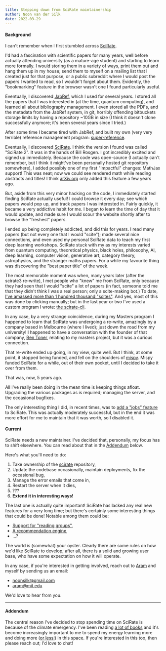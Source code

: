 ```yaml
---
title: Stepping down from SciRate maintainership
author: Noon van der Silk
date: 2022-03-29
---
```


#### Background

I can't remember when I first stumbled across [SciRate](https://scirate.com/).

I'd had a fascination with scientific papers
for many years, well before actually attending university (as a mature-age
student) and starting to learn more formally. I would storing them in a
variety of ways, print them out and hang them up in my house; send them to
myself on a mailing list that I created just for that purpose, or a public
subreddit where I would post the papers I wanted to read, so I wouldn't forget
about them. Evidently, the "bookmarking" feature in the browser wasn't one I
found particularly useful.

Eventually, I discovered [JabRef](https://www.jabref.org/), which I used for
several years. I stored all the papers that I was interested in (at the time,
quantum computing), and learned all about bibliography management. I even
stored all the PDFs, and the metadata from the JabRef system, in git, horribly
offending bitbuckets storage limits by having a repository ~10GB in size (I
think it doesn't clone successfully anymore; it's been several years since
I tried.)

After some time I became tired with JabRef, and built my own (very very
terrible) reference management program: [super-reference](https://github.com/silky/super-reference).

Eventually, I discovered [SciRate](https://scirate.com/). I think the version
I found was called "SciRate 2". It was in the hands of Bill Rosgen. I got
incredibly excited and signed up immediately. Because the code was open-source
(I actually can't remember, but I think it might've been personally hosted git
 repository somewhere), I added possibly one of my first "impactful" changes:
MathJax support! This was neat; now we could see rendered math while reading
abstracts and titles! I think [arXiv.org](https://arxiv.org/) only added this
feature a few years ago.

But, aside from this very minor hacking on the code, I immediately started
finding SciRate actually useful! I could browse it every day; see which papers
would pop up, and track papers I was interested in. Fairly quickly, it became
a very addictive habit for me. I began to learn the time of day that it would
update, and made sure I would scour the website shortly after to browse the
"freshest" papers.

I ended up being completely addicted, and did this for years. I read many
papers (but not every one that I would "scite"); made several nice
connections, and even used my personal SciRate data to teach my first deep
learning workshops. SciRate stuck with my as my interests varied from quantum
computing, theoretical physics, black holes, philosophy, AI, deep learning,
computer vision, generative art, category theory, astrophysics, and the
stranger maths papers. For a while my favourite thing was discovering the
"best paper title" of the week.

The most memorable moment was when, many years later (after the scirate3
re-write), I met people who "knew" me from SciRate, only because they had
seen that I would "scite" a lot of papers (in fact, someone told me that they
didn't think I was a real person; only a scite-making bot.) To date, [I've
amassed more than 1 hundred thousand "scites"](https://scirate.com/noonsilk).
And yes, most of this was done by clicking manually; but in the last year or
two I've used a custom program I wrote: [the
scirate-cli](https://github.com/silky/scirate-cli).

In any case, by a very strange coincidence, during my Masters program I
happened to learn that SciRate was undergoing a re-write, amazingly by a
company based in Melbourne (where I lived); just down the road from my
university!  I happened to have a conversation with the founder of that
company, [Ben Toner](https://bentoner.com/), relating to my masters project,
but it was a curious connection.

That re-write ended up going, in my view, quite well. But I think, at some
point, it stopped being funded, and fell on the shoulders of
[mispy](https://github.com/mispy-archive). Mispy funded SciRate for a while,
out of their own pocket, until I decided to take it over from them.

That was, now, 5 years ago.

All I've really been doing in the mean time is keeping things afloat.
Upgrading the various packages as is required; managing the server, and
the occasional bugfixes.

The only interesting thing I did, in recent times, was to [add a "jobs"
feature](https://github.com/scirate/scirate/commit/2e7ecbce9ee6db4d70d88597b61b6b2101968ba9)
to SciRate. This was actually moderately successful, but in the end it was
more effort for me to maintain that it was worth, so I disabled it.

#### Current

SciRate needs a new maintainer. I've decided that, personally, my focus has to
shift elsewhere. You can read about that in the [Addendum](#addendum) below.

Here's what you'll need to do:

1. Take ownership of the [scirate](https://github.com/scirate/scirate)
   repository,
2. Update the codebase occasionally, maintain deployments, fix the occasional
   bug,
3. Manage the error emails that come in,
4. Restart the server when it dies,
5. ???
6. **Extend it in interesting ways!**

The last one is actually quite important! SciRate has lacked any real new
features for a very long time; but there's certainly some interesting things
that could be done! Notable among them could be:

- [Support for "reading groups"](https://github.com/scirate/scirate/issues/366),
- [A recommendation engine](https://github.com/scirate/scirate/issues/382),
- ...?

The world is (somewhat) your oyster. Clearly there are some rules on how we'd
like SciRate to develop; after all, there is a solid and growing user base,
who have some expectation on how it will operate.

In any case, if you're interested in getting involved, reach out to
[Aram](https://web.mit.edu/aram/www) and myself by sending us an email:

- [noonsilk@gmail.com](mailto:noonsilk@gmail.com)
- [aram@mit.edu](mailto:aram@mit.edu)

We'd love to hear from you.

---

#### Addendum <a name="addendum"></a>

The central reason I've decided to stop spending time on SciRate is because of
the climate emergency. I've been reading [a lot of
books](https://betweenbooks.com.au/tags/climate.html) and it's become
increasingly important to me to spend my energy learning more and doing more
([or less!](https://en.wikipedia.org/wiki/Jevons_paradox)) in this space. If
you're interested in this too, then please reach out; I'd love to chat!
